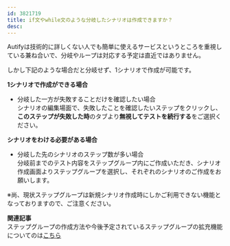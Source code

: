 ```yaml
---
id: 3821719
title: if文やwhile文のような分岐したシナリオは作成できますか？
desc: 
---
```


Autifyは技術的に詳しくない人でも簡単に使えるサービスというところを重視している兼ね合いで、分岐やループは対応する予定は直近ではありません。<br>

しかし下記のような場合だと分岐せず、1シナリオで作成が可能です。

**1シナリオで作成ができる場合**

*   分岐した一方が失敗することだけを確認したい場合<br>シナリオの編集場面で、失敗したことを確認したいステップをクリックし、**このステップが失敗した時**のタブより**無視してテストを続行する**をご選択ください。

**シナリオをわける必要がある場合**

*   分岐した先のシナリオのステップ数が多い場合<br>分岐前までのテスト内容をステップグループ内にご作成いただき、シナリオ作成画面よりステップグループを選択し、それぞれのシナリオのご作成をお願いします。

※尚、現状ステップグループは新規シナリオ作成時にしかご利用できない機能となっておりますので、ご注意ください。

**関連記事**<br>ステップグループの作成方法や今後予定されているステップグループの拡充機能についてのは[こちら](https://intercom.help/autify/ja/articles/3826029-%E7%A2%BA%E8%AA%8D%E5%BE%85%E3%81%A1-2%E3%81%A4%E3%81%AE%E3%82%B7%E3%83%8A%E3%83%AA%E3%82%AA%E3%82%92%E3%83%9E%E3%83%BC%E3%82%B8%E3%81%97%E3%81%A61%E3%81%A4%E3%81%AE%E3%82%B7%E3%83%8A%E3%83%AA%E3%82%AA%E3%81%A8%E3%81%97%E3%81%A6%E4%BD%BF%E7%94%A8%E3%81%99%E3%82%8B%E3%81%93%E3%81%A8%E3%81%AF%E3%81%A7%E3%81%8D%E3%81%BE%E3%81%99%E3%81%8B)<br>